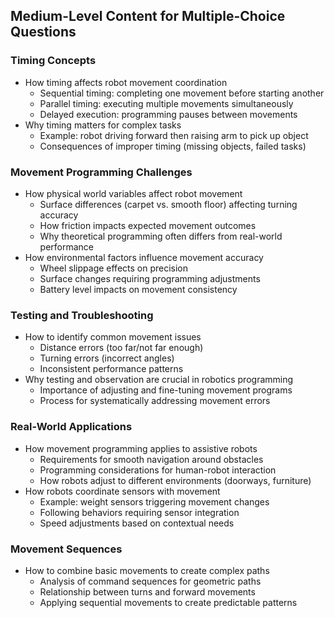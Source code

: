 ## Medium-Level Content for Multiple-Choice Questions

### Timing Concepts
- How timing affects robot movement coordination
  - Sequential timing: completing one movement before starting another
  - Parallel timing: executing multiple movements simultaneously
  - Delayed execution: programming pauses between movements
- Why timing matters for complex tasks
  - Example: robot driving forward then raising arm to pick up object
  - Consequences of improper timing (missing objects, failed tasks)

### Movement Programming Challenges
- How physical world variables affect robot movement
  - Surface differences (carpet vs. smooth floor) affecting turning accuracy
  - How friction impacts expected movement outcomes
  - Why theoretical programming often differs from real-world performance
- How environmental factors influence movement accuracy
  - Wheel slippage effects on precision
  - Surface changes requiring programming adjustments
  - Battery level impacts on movement consistency

### Testing and Troubleshooting
- How to identify common movement issues
  - Distance errors (too far/not far enough)
  - Turning errors (incorrect angles)
  - Inconsistent performance patterns
- Why testing and observation are crucial in robotics programming
  - Importance of adjusting and fine-tuning movement programs
  - Process for systematically addressing movement errors

### Real-World Applications
- How movement programming applies to assistive robots
  - Requirements for smooth navigation around obstacles
  - Programming considerations for human-robot interaction
  - How robots adjust to different environments (doorways, furniture)
- How robots coordinate sensors with movement
  - Example: weight sensors triggering movement changes
  - Following behaviors requiring sensor integration
  - Speed adjustments based on contextual needs

### Movement Sequences
- How to combine basic movements to create complex paths
  - Analysis of command sequences for geometric paths
  - Relationship between turns and forward movements
  - Applying sequential movements to create predictable patterns
